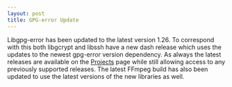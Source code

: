 ```yaml
---
layout: post
title: GPG-error Update
---
```


Libgpg-error has been updated to the latest version 1.26. To correspond with this both libgcrypt and libssh have a new dash release which uses the updates to the newest gpg-error version dependency. As always the latest releases are available on the [Projects](/1-projects) page while still allowing access to any previously supported releases. The latest FFmpeg build has also been updated to use the latest versions of the new libraries as well.